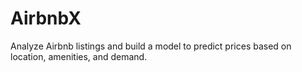 # AirbnbX
Analyze Airbnb listings and build a model to predict prices based on location, amenities, and demand.
